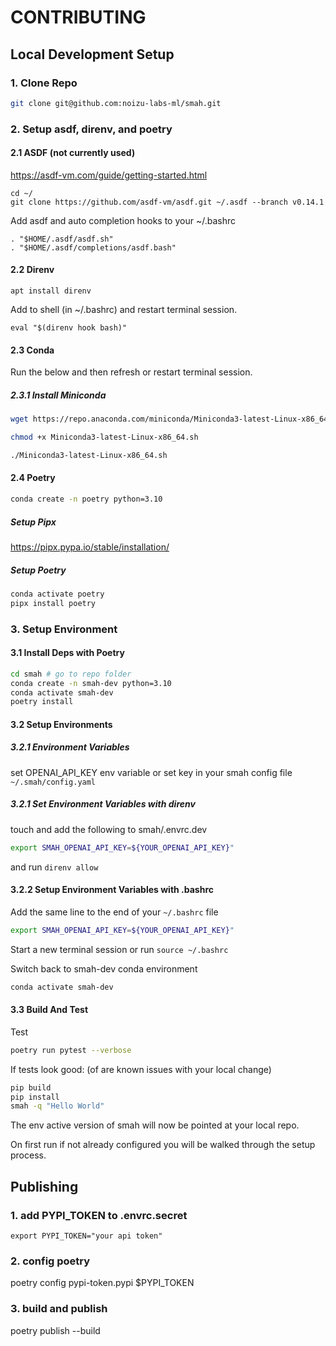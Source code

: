 CONTRIBUTING
=====


## Local Development Setup

### 1. Clone Repo 
```bash
git clone git@github.com:noizu-labs-ml/smah.git
```

### 2. Setup asdf, direnv, and poetry

#### 2.1 ASDF (not currently used)
https://asdf-vm.com/guide/getting-started.html

```
cd ~/
git clone https://github.com/asdf-vm/asdf.git ~/.asdf --branch v0.14.1
```

Add asdf and auto completion hooks to your ~/.bashrc
```
. "$HOME/.asdf/asdf.sh"
. "$HOME/.asdf/completions/asdf.bash"
```


#### 2.2 Direnv
```
apt install direnv
```

Add to shell (in ~/.bashrc) and restart terminal session.
```
eval "$(direnv hook bash)"
```

#### 2.3 Conda 
Run the below and then refresh or restart terminal session.

##### 2.3.1 Install Miniconda
```bash
wget https://repo.anaconda.com/miniconda/Miniconda3-latest-Linux-x86_64.sh

chmod +x Miniconda3-latest-Linux-x86_64.sh

./Miniconda3-latest-Linux-x86_64.sh
```


#### 2.4 Poetry

```bash
conda create -n poetry python=3.10
```

##### Setup Pipx
https://pipx.pypa.io/stable/installation/

##### Setup Poetry
```bash
conda activate poetry
pipx install poetry   
```

### 3. Setup Environment

#### 3.1 Install Deps with Poetry
```bash
cd smah # go to repo folder
conda create -n smah-dev python=3.10
conda activate smah-dev   
poetry install
```

#### 3.2 Setup Environments

##### 3.2.1 Environment Variables
set OPENAI_API_KEY env variable or set key in your smah config file `~/.smah/config.yaml`

##### 3.2.1 Set Environment Variables with direnv
touch and add the following to smah/.envrc.dev

```bash 
export SMAH_OPENAI_API_KEY=${YOUR_OPENAI_API_KEY}"
```

and run `direnv allow` 

#### 3.2.2 Setup Environment Variables with .bashrc

Add the same line to the end of your `~/.bashrc` file 
```bash
export SMAH_OPENAI_API_KEY=${YOUR_OPENAI_API_KEY}"
```
Start a new terminal session or run `source ~/.bashrc`

Switch back to smah-dev conda environment
```bash 
conda activate smah-dev
```
#### 3.3 Build And Test

Test 

```bash
poetry run pytest --verbose
```

If tests look good: (of are known issues with your local change)

```bash 
pip build 
pip install
smah -q "Hello World"

```

The env active version of smah will now be pointed at your local repo.

On first run if not already configured you will be walked through the setup process.




## Publishing
### 1. add PYPI_TOKEN to .envrc.secret
```
export PYPI_TOKEN="your api token" 
```
### 2. config poetry
poetry config pypi-token.pypi $PYPI_TOKEN

### 3. build and publish
poetry publish --build